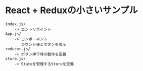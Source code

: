 # React + Reduxの小さいサンプル

```
index.js/
    -> エントリポイント
App.js/
    -> コンポーネント
       カウント値とボタンを表示
reducer.js/
    -> ボタン押下時の動作を定義
store.js/
    -> Stateを管理するStoreを定義
```